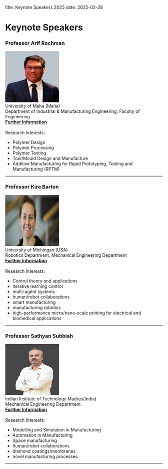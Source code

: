 title: Keynote Speakers 2025
date: 2025-02-28

<h1> Keynote Speakers </h1>

<div><h3>Professor Arif Rochman</strong></h3></div>
<img src="/images/ArifRochman.jpg" width="172" height="163">
<div>University of Malta (Malta)</div>
<div>Department of Industrial & Manufacturing Engineering, Faculty of Engineering</div>
<a href=https://www.um.edu.mt/profile/arifrochman><strong>Further Information</strong></a>
<br>
<br>
<div> Research Interests: <div>
<ul>
	<li>Polymer Design</li>
	<li>Polymer Processing</li>
	<li>Polymer Testing</li>
	<li>Tool/Mould Design and Manufacture</li>
	<li>Additive Manufacturing for Rapid Prototyping, Tooling and Manufacturing (RPTM)</li>
</ul>
  <hr />

<div><h3>Professor Kira Barton</strong></h3></div>
<img src="/images/KiraBarton.jpg" width="172" height="163">
<div>University of Michingan (USA)</div>
<div>Robotics Department, Mechanical Engineering Department</div>
<a href=https://me.engin.umich.edu/people/faculty/kira-barton/><strong>Further Information</strong></a>
<br>
<br>
<div> Research Interests: <div>
<ul>
	<li>Control theory and applications</li>
	<li>iterative learning control</li>
	<li>multi-agent systems</li>
	<li>human/robot collaborations</li>
	<li>smart manufacturing</li>
	<li>manufacturing robotics</li>
	<li>high-performance micro/nano-scale printing for electrical and biomedical applications</li>
</ul>
  <hr />

<div><h3>Professor Sathyan Subbiah</strong></h3></div>
<img src="/images/Sathyansubbiah.png" width="172" height="163">
<div>Indian Institute of Technology Madras(India)</div>
<div>Mechanical Engineering Department</div>
<a href=https://mech.iitm.ac.in/profile.php?fname=sathyans><strong>Further Information</strong></a>
<br>
<br>
<div> Research Interests: <div>
<ul>
	<li>Modelling and Simulation in Manufacturing</li>
	<li>Automation in Manufacturing</li>
	<li>Space manufacturing</li>
	<li>human/robot collaborations</li>
	<li>diamond coatings/membranes</li>
	<li>novel manufacturing processes</li>
</ul>
  <hr />
